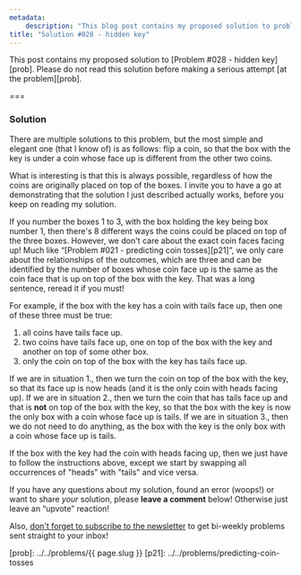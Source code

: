 ```yaml
---
metadata:
    description: "This blog post contains my proposed solution to problem #028 of this blog."
title: "Solution #028 - hidden key"
---
```


This post contains my proposed solution to [Problem #028 - hidden key][prob]. Please do not read this solution before making a serious attempt [at the problem][prob].

===

### Solution

There are multiple solutions to this problem, but the most simple and elegant one (that I know of) is as follows:
flip a coin, so that the box with the key is under a coin whose face
up is different from the other two coins.

What is interesting is that this is always possible,
regardless of how the coins are originally placed on top of the boxes.
I invite you to have a go at demonstrating that the solution
I just described actually works, before you keep on reading
my solution.

If you number the boxes $1$ to $3$, with the box holding the key being
box number $1$, then there's $8$ different ways the coins could be
placed on top of the three boxes.
However, we don't care about the exact coin faces facing up!
Much like “[Problem #021 - predicting coin tosses][p21]”, we only
care about the relationships of the outcomes, which are three
and can be identified by the number of boxes whose coin face up is the same
as the coin face that is up on top of the box with the key.
That was a long sentence, reread it if you must!

For example, if the box with the key has a coin with tails face up, then one
of these three must be true:

 1. all coins have tails face up.
 2. two coins have tails face up, one on top of the box with the key and another
on top of some other box.
 3. only the coin on top of the box with the key has tails face up.

If we are in situation 1., then we turn the coin on top of the box with the key,
so that its face up is now heads (and it is the only coin with heads facing up).
If we are in situation 2., then we turn the coin that has tails face up and that
is **not** on top of the box with the key, so that the box with the key is now
the only box with a coin whose face up is tails.
If we are in situation 3., then we do not need to do anything, as the box with
the key is the only box with a coin whose face up is tails.

If the box with the key had the coin with heads facing up, then we just have to
follow the instructions above, except we start by swapping all occurrences of
"heads" with "tails" and vice versa.

If you have any questions about my solution, found an error (woops!) or want to share
*your* solution, please **leave a comment** below!
Otherwise just leave an “upvote” reaction!

Also, [don't forget to subscribe to the newsletter][subscribe] to get bi-weekly
problems sent straight to your inbox!

[subscribe]: https://mathspp.com/subscribe
[prob]: ../../problems/{{ page.slug }}
[p21]: ../../problems/predicting-coin-tosses
